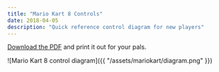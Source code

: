 ```yaml
---
title: "Mario Kart 8 Controls"
date: 2018-04-05
description: "Quick reference control diagram for new players"
---
```


[Download the PDF](../assets/mariokart/Mario%20Kart%208%20Controls.pdf) and print it out for your pals.

![Mario Kart 8 control diagram]({{ "/assets/mariokart/diagram.png" }})